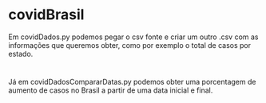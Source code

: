 # covidBrasil
Em covidDados.py podemos pegar o csv fonte e criar um outro .csv com as informações que queremos obter, como por exemplo o total de casos por estado.
#
Já em covidDadosCompararDatas.py podemos obter uma porcentagem de aumento de casos no Brasil a partir de uma data inicial e final.
